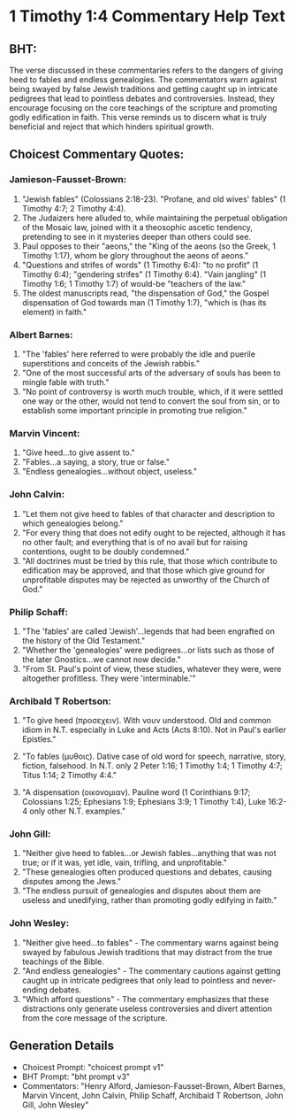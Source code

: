 # 1 Timothy 1:4 Commentary Help Text

## BHT:
The verse discussed in these commentaries refers to the dangers of giving heed to fables and endless genealogies. The commentators warn against being swayed by false Jewish traditions and getting caught up in intricate pedigrees that lead to pointless debates and controversies. Instead, they encourage focusing on the core teachings of the scripture and promoting godly edification in faith. This verse reminds us to discern what is truly beneficial and reject that which hinders spiritual growth.

## Choicest Commentary Quotes:
### Jamieson-Fausset-Brown:
1. "Jewish fables" (Colossians 2:18-23). "Profane, and old wives' fables" (1 Timothy 4:7; 2 Timothy 4:4).
2. The Judaizers here alluded to, while maintaining the perpetual obligation of the Mosaic law, joined with it a theosophic ascetic tendency, pretending to see in it mysteries deeper than others could see.
3. Paul opposes to their "aeons," the "King of the aeons (so the Greek, 1 Timothy 1:17), whom be glory throughout the aeons of aeons."
4. "Questions and strifes of words" (1 Timothy 6:4): "to no profit" (1 Timothy 6:4); "gendering strifes" (1 Timothy 6:4). "Vain jangling" (1 Timothy 1:6; 1 Timothy 1:7) of would-be "teachers of the law."
5. The oldest manuscripts read, "the dispensation of God," the Gospel dispensation of God towards man (1 Timothy 1:7), "which is (has its element) in faith."

### Albert Barnes:
1. "The 'fables' here referred to were probably the idle and puerile superstitions and conceits of the Jewish rabbis."
2. "One of the most successful arts of the adversary of souls has been to mingle fable with truth."
3. "No point of controversy is worth much trouble, which, if it were settled one way or the other, would not tend to convert the soul from sin, or to establish some important principle in promoting true religion."

### Marvin Vincent:
1. "Give heed...to give assent to." 
2. "Fables...a saying, a story, true or false." 
3. "Endless genealogies...without object, useless."

### John Calvin:
1. "Let them not give heed to fables of that character and description to which genealogies belong."
2. "For every thing that does not edify ought to be rejected, although it has no other fault; and everything that is of no avail but for raising contentions, ought to be doubly condemned."
3. "All doctrines must be tried by this rule, that those which contribute to edification may be approved, and that those which give ground for unprofitable disputes may be rejected as unworthy of the Church of God."

### Philip Schaff:
1. "The 'fables' are called 'Jewish'...legends that had been engrafted on the history of the Old Testament." 
2. "Whether the 'genealogies' were pedigrees...or lists such as those of the later Gnostics...we cannot now decide." 
3. "From St. Paul's point of view, these studies, whatever they were, were altogether profitless. They were 'interminable.'"

### Archibald T Robertson:
1. "To give heed (προσεχειν). With νουν understood. Old and common idiom in N.T. especially in Luke and Acts (Acts 8:10). Not in Paul's earlier Epistles." 

2. "To fables (μυθοις). Dative case of old word for speech, narrative, story, fiction, falsehood. In N.T. only 2 Peter 1:16; 1 Timothy 1:4; 1 Timothy 4:7; Titus 1:14; 2 Timothy 4:4." 

3. "A dispensation (οικονομιαν). Pauline word (1 Corinthians 9:17; Colossians 1:25; Ephesians 1:9; Ephesians 3:9; 1 Timothy 1:4), Luke 16:2-4 only other N.T. examples."

### John Gill:
1. "Neither give heed to fables...or Jewish fables...anything that was not true; or if it was, yet idle, vain, trifling, and unprofitable." 
2. "These genealogies often produced questions and debates, causing disputes among the Jews." 
3. "The endless pursuit of genealogies and disputes about them are useless and unedifying, rather than promoting godly edifying in faith."

### John Wesley:
1. "Neither give heed...to fables" - The commentary warns against being swayed by fabulous Jewish traditions that may distract from the true teachings of the Bible.
2. "And endless genealogies" - The commentary cautions against getting caught up in intricate pedigrees that only lead to pointless and never-ending debates.
3. "Which afford questions" - The commentary emphasizes that these distractions only generate useless controversies and divert attention from the core message of the scripture.


## Generation Details
- Choicest Prompt: "choicest prompt v1"
- BHT Prompt: "bht prompt v3"
- Commentators: "Henry Alford, Jamieson-Fausset-Brown, Albert Barnes, Marvin Vincent, John Calvin, Philip Schaff, Archibald T Robertson, John Gill, John Wesley"
